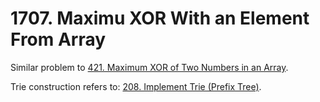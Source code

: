 # 1707. Maximu XOR With an Element From Array

Similar problem to [421. Maximum XOR of Two Numbers in an Array](https://github.com/zilinli0130/Leetcode_Algorithm/tree/main/Trie/Bit%20Manipulation/421.%20Maximum%20XOR%20of%20Two%20Numbers%20in%20an%20Array).

Trie construction refers to:
[208. Implement Trie (Prefix Tree)](https://github.com/zilinli0130/Leetcode_Algorithm/tree/main/Trie/208.%20Implement%20Trie%20(Prefix%20Tree)).